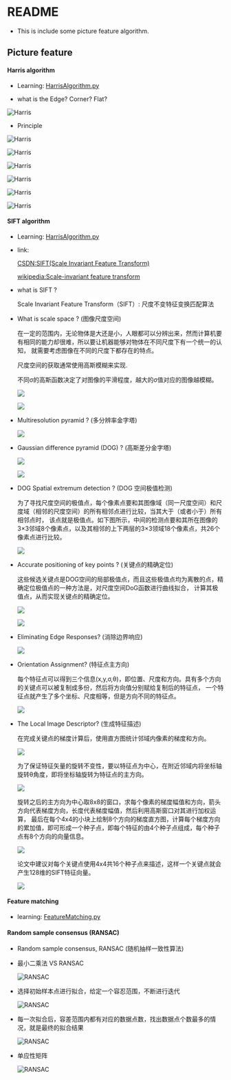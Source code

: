 # README

- This is include some picture feature algorithm.

## Picture feature

#### Harris algorithm

- Learning: [HarrisAlgorithm.py](HarrisAlgorithm.py)

- what is the Edge? Corner? Flat?

![Harris](../Data/PictureFeature/harris_1.png)



- Principle

![Harris](../Data/PictureFeature/harris_2.png)

![Harris](../Data/PictureFeature/harris_9.png)

![Harris](../Data/PictureFeature/harris_4.png)

![Harris](../Data/PictureFeature/harris_5.png)

![Harris](../Data/PictureFeature/harris_6.png)

![Harris](../Data/PictureFeature/harris_11.png)



#### SIFT algorithm

- Learning: [HarrisAlgorithm.py](HarrisAlgorithm.py)

- link:
    
    [CSDN:SIFT(Scale Invariant Feature Transform)](https://blog.csdn.net/zaishuiyifangxym/article/details/93656603)
    
    [wikipedia:Scale-invariant feature transform](https://en.wikipedia.org/wiki/Scale-invariant_feature_transform)

-  what is SIFT ?

    Scale Invariant Feature Transform（SIFT）: 尺度不变特征变换匹配算法

    
- What is scale space ? (图像尺度空间)
    
    在一定的范围内，无论物体是大还是小，人眼都可以分辨出来，然而计算机要有相同的能力却很难，所以要让机器能够对物体在不同尺度下有一个统一的认知，
    就需要考虑图像在不同的尺度下都存在的特点。
    
    尺度空间的获取通常使用高斯模糊来实现.
    
    不同σ的高斯函数决定了对图像的平滑程度，越大的σ值对应的图像越模糊。
    
    ![](../Data/PictureFeature/sift_3.png)
    
    ![](../Data/PictureFeature/sift_2.png)


- Multiresolution pyramid ? (多分辨率金字塔)

    ![](../Data/PictureFeature/sift_4.png)


- Gaussian difference pyramid (DOG) ? (高斯差分金字塔)

    ![](../Data/PictureFeature/sift_5.png)

    ![](../Data/PictureFeature/sift_6.png)


- DOG Spatial extremum detection ? (DOG 空间极值检测)

    为了寻找尺度空间的极值点，每个像素点要和其图像域（同一尺度空间）和尺度域（相邻的尺度空间）的所有相邻点进行比较，当其大于（或者小于）所有相邻点时，
    该点就是极值点。如下图所示，中间的检测点要和其所在图像的3×3邻域8个像素点，以及其相邻的上下两层的3×3领域18个像素点，共26个像素点进行比较。
    
    ![](../Data/PictureFeature/sift_7.png)


- Accurate positioning of key points  ? (关键点的精确定位)

    这些候选关键点是DOG空间的局部极值点，而且这些极值点均为离散的点，精确定位极值点的一种方法是，对尺度空间DoG函数进行曲线拟合，
    计算其极值点，从而实现关键点的精确定位。

    ![](../Data/PictureFeature/sift_8.png)

    ![](../Data/PictureFeature/sift_9.png)


- Eliminating Edge Responses? (消除边界响应)

    ![](../Data/PictureFeature/sift_10.png)


- Orientation Assignment? (特征点主方向)

    每个特征点可以得到三个信息(x,y,σ,θ)，即位置、尺度和方向。具有多个方向的关键点可以被复制成多份，然后将方向值分别赋给复制后的特征点，
    一个特征点就产生了多个坐标、尺度相等，但是方向不同的特征点。
    
    ![](../Data/PictureFeature/sift_11.png)


- The Local Image Descriptor? (生成特征描述)

    在完成关键点的梯度计算后，使用直方图统计邻域内像素的梯度和方向。
    
    ![](../Data/PictureFeature/sift_12.png)
    
    为了保证特征矢量的旋转不变性，要以特征点为中心，在附近邻域内将坐标轴旋转θ角度，即将坐标轴旋转为特征点的主方向。

    ![](../Data/PictureFeature/sift_14.png)
    
    旋转之后的主方向为中心取8x8的窗口，求每个像素的梯度幅值和方向，箭头方向代表梯度方向，长度代表梯度幅值，然后利用高斯窗口对其进行加权运算，
    最后在每个4x4的小块上绘制8个方向的梯度直方图，计算每个梯度方向的累加值，即可形成一个种子点，即每个特征的由4个种子点组成，每个种子点有8个方向的向量信息。

    ![](../Data/PictureFeature/sift_16.png)

    论文中建议对每个关键点使用4x4共16个种子点来描述，这样一个关键点就会产生128维的SIFT特征向量。 

    ![](../Data/PictureFeature/sift_17.png)


#### Feature matching

- learning: [FeatureMatching.py](FeatureMatching.py)


#### Random sample consensus (RANSAC)

- Random sample consensus, RANSAC (随机抽样一致性算法)

- 最小二乘法 VS RANSAC

    ![RANSAC](../Data/PictureFeature/ransac_1.png)

- 选择初始样本点进行拟合，给定一个容忍范围，不断进行迭代

    ![RANSAC](../Data/PictureFeature/ransac_2.png)

- 每一次拟合后，容差范围内都有对应的数据点数，找出数据点个数最多的情况，就是最终的拟合结果

    ![RANSAC](../Data/PictureFeature/ransac_3.png)

- 单应性矩阵

    ![RANSAC](../Data/PictureFeature/ransac_4.png)


